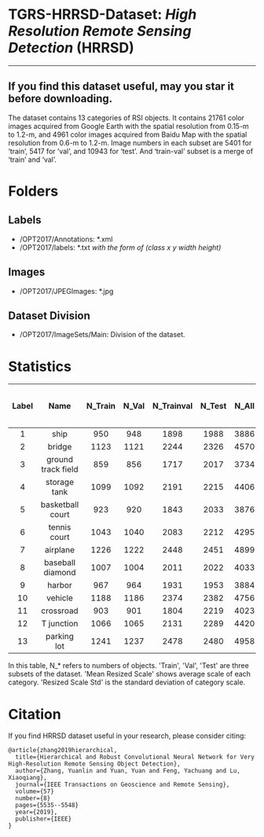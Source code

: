 TGRS-HRRSD-Dataset: *High Resolution Remote Sensing Detection* (HRRSD)
=====================

----------


## If you find this dataset useful, may you star it before downloading.

The dataset contains 13 categories of RSI objects. It contains 21761 color images acquired from Google Earth with the spatial resolution from 0.15-m to 1.2-m, and 4961 color images acquired from Baidu Map with the spatial resolution from 0.6-m to 1.2-m. Image numbers in each subset are 5401 for ‘train’, 5417 for ‘val’, and 10943 for ‘test’. And ‘train-val’ subset is a merge of ‘train’ and ‘val’.


# Folders
## Labels
+ /OPT2017/Annotations: \*.xml  
+ /OPT2017/labels: \*.txt  *with the form of (class x y width height)*
## Images
+ /OPT2017/JPEGImages: \*.jpg  
## Dataset Division
+ /OPT2017/ImageSets/Main: Division of the dataset.  
  
# Statistics

Label|Name|N_Train|N_Val|N_Trainval|N_Test|N_All|Mean Resized Scale /pixel|Resized Scale Std /pixel
:-: |:-: |:-: |:-: |:-: |:-: |:-: |:-: |:-: 
1|  ship                |950|948|1898|1988|3886|167.44|110.37
2|  bridge              |1123|1121|2244|2326|4570|246.10|110.53
3|  ground track field  |859|856|1717|2017|3734|276.50|100.65
4|  storage tank        |1099|1092|2191|2215|4406|125.60|68.41
5|  basketball court    |923|920|1843|2033|3876|108.19|57.46
6|  tennis court        |1043|1040|2083|2212|4295|102.71|38.80
7|  airplane            |1226|1222|2448|2451|4899|113.21|67.98
8|  baseball diamond    |1007|1004|2011|2022|4033|231.61|117.85
9|  harbor              |967|964|1931|1953|3884|163.96|94.16
10|  vehicle             |1188|1186|2374|2382|4756|41.96|9.99
11|  crossroad           |903|901|1804|2219|4023|220.54|59.24
12|   T junction         |1066|1065|2131|2289|4420|198.71|54.88
13|   parking lot        |1241|1237|2478|2480|4958|122.85|54.45

In this table, N_* refers to numbers of objects. 'Train', 'Val', 'Test' are three subsets of the dataset. 'Mean Resized Scale' shows average scale of each category. 'Resized Scale Std' is the standard deviation of category scale.

# Citation
If you find HRRSD dataset useful in your research, please consider citing:

```
@article{zhang2019hierarchical,
  title={Hierarchical and Robust Convolutional Neural Network for Very High-Resolution Remote Sensing Object Detection},
  author={Zhang, Yuanlin and Yuan, Yuan and Feng, Yachuang and Lu, Xiaoqiang},
  journal={IEEE Transactions on Geoscience and Remote Sensing},
  volume={57}
  number={8}
  pages={5535--5548}
  year={2019},
  publisher={IEEE}
}
```
